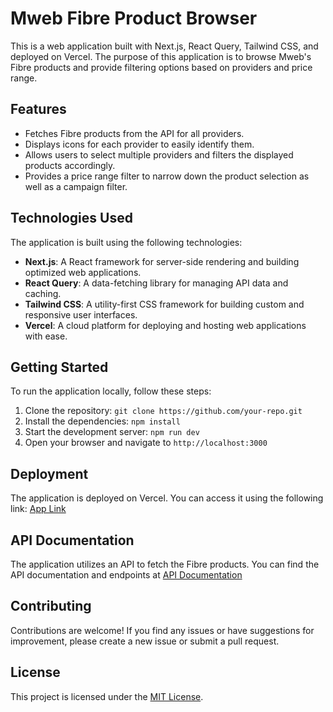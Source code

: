 # Mweb Fibre Product Browser

This is a web application built with Next.js, React Query, Tailwind CSS, and deployed on Vercel. The purpose of this application is to browse Mweb's Fibre products and provide filtering options based on providers and price range.

## Features

- Fetches Fibre products from the API for all providers.
- Displays icons for each provider to easily identify them.
- Allows users to select multiple providers and filters the displayed products accordingly.
- Provides a price range filter to narrow down the product selection as well as a campaign filter.

## Technologies Used

The application is built using the following technologies:

- **Next.js**: A React framework for server-side rendering and building optimized web applications.
- **React Query**: A data-fetching library for managing API data and caching.
- **Tailwind CSS**: A utility-first CSS framework for building custom and responsive user interfaces.
- **Vercel**: A cloud platform for deploying and hosting web applications with ease.

## Getting Started

To run the application locally, follow these steps:

1. Clone the repository: `git clone https://github.com/your-repo.git`
2. Install the dependencies: `npm install`
3. Start the development server: `npm run dev`
4. Open your browser and navigate to `http://localhost:3000`

## Deployment

The application is deployed on Vercel. You can access it using the following link: [App Link](https://mweb-assessment-roan.vercel.app/)

## API Documentation

The application utilizes an API to fetch the Fibre products. You can find the API documentation and endpoints at [API Documentation](https://observablehq.com/@mweb/exploring-mwebs-fibre-apis)

## Contributing

Contributions are welcome! If you find any issues or have suggestions for improvement, please create a new issue or submit a pull request.

## License

This project is licensed under the [MIT License](https://opensource.org/licenses/MIT).

